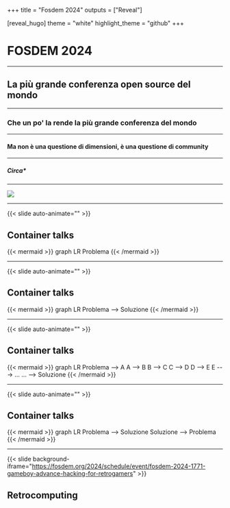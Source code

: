 +++
title = "Fosdem 2024"
outputs = ["Reveal"]

[reveal_hugo]
theme = "white"
highlight_theme = "github"
+++

# FOSDEM 2024

---

## La più grande conferenza open source del mondo

---

### Che un po' la rende la più grande conferenza del mondo

---

#### Ma non è una questione di dimensioni, è una questione di community

---

##### Circa*

---

<image src="community.jpeg" class="r-stretch" />

---

{{< slide auto-animate="" >}}

## Container talks

{{< mermaid >}}
graph LR
    Problema
{{< /mermaid >}}

---

{{< slide auto-animate="" >}}

## Container talks

{{< mermaid >}}
graph LR
    Problema --> Soluzione
{{< /mermaid >}}

---

{{< slide auto-animate="" >}}

## Container talks

{{< mermaid >}}
graph LR
    Problema --> A
    A --> B
    B --> C
    C --> D
    D --> E
    E ---> ...
    ... --> Soluzione
{{< /mermaid >}}

---

{{< slide auto-animate="" >}}

## Container talks

{{< mermaid >}}
graph LR
    Problema --> Soluzione
    Soluzione --> Problema
{{< /mermaid >}}

---

{{< slide background-iframe="https://fosdem.org/2024/schedule/event/fosdem-2024-1771-gameboy-advance-hacking-for-retrogamers" >}}

## Retrocomputing
